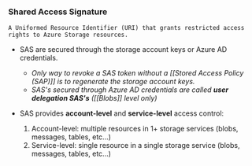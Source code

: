 ### Shared Access Signature
	A Uniformed Resource Identifier (URI) that grants restricted access rights to Azure Storage resources.

- SAS are secured through the storage account keys or Azure AD credentials.
	- *Only way to revoke a SAS token without a [[Stored Access Policy (SAP)]] is to regenerate the storage account keys.*
	- *SAS's secured through Azure AD credentials are called **user delegation SAS's** ([[Blobs]] level only)*


- SAS provides **account-level** and **service-level** access control:
	1. Account-level: multiple resources in 1+ storage services (blobs, messages, tables, etc...)
	2. Service-level: single resource in a single storage service (blobs, messages, tables, etc...)